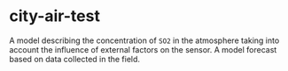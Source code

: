 # city-air-test
A model describing the concentration of `SO2` in the atmosphere taking into account the influence of external factors on the sensor. A model forecast based on data collected in the field.
